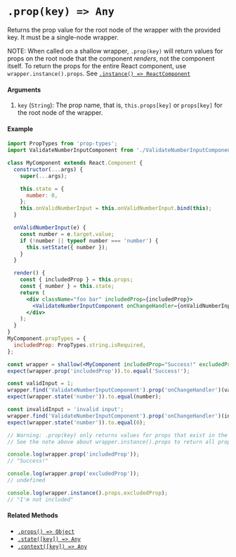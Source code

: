 # `.prop(key) => Any`

Returns the prop value for the root node of the wrapper with the provided key. It must be a single-node wrapper.

NOTE: When called on a shallow wrapper, `.prop(key)` will return values for
props on the root node that the component *renders*, not the component itself.
To return the props for the entire React component, use `wrapper.instance().props`.
See [`.instance() => ReactComponent`](instance.md)

#### Arguments

1. `key` (`String`): The prop name, that is, `this.props[key]` or `props[key]` for the root node of the wrapper.


#### Example


```jsx
import PropTypes from 'prop-types';
import ValidateNumberInputComponent from './ValidateNumberInputComponent';

class MyComponent extends React.Component {
  constructor(...args) {
    super(...args);

    this.state = {
      number: 0,
    };
    this.onValidNumberInput = this.onValidNumberInput.bind(this);
  }

  onValidNumberInput(e) {
    const number = e.target.value;
    if (!number || typeof number === 'number') {
      this.setState({ number });
    }
  }

  render() {
    const { includedProp } = this.props;
    const { number } = this.state;
    return (
      <div className="foo bar" includedProp={includedProp}>
        <ValidateNumberInputComponent onChangeHandler={onValidNumberInput} number={number} />
      </div>
    );
  }
}
MyComponent.propTypes = {
  includedProp: PropTypes.string.isRequired,
};

const wrapper = shallow(<MyComponent includedProp="Success!" excludedProp="I'm not included" />);
expect(wrapper.prop('includedProp')).to.equal('Success!');

const validInput = 1;
wrapper.find('ValidateNumberInputComponent').prop('onChangeHandler')(validInput);
expect(wrapper.state('number')).to.equal(number);

const invalidInput = 'invalid input';
wrapper.find('ValidateNumberInputComponent').prop('onChangeHandler')(invalidInput);
expect(wrapper.state('number')).to.equal(0);

// Warning: .prop(key) only returns values for props that exist in the root node.
// See the note above about wrapper.instance().props to return all props in the React component.

console.log(wrapper.prop('includedProp'));
// "Success!"

console.log(wrapper.prop('excludedProp'));
// undefined

console.log(wrapper.instance().props.excludedProp);
// "I'm not included"
```


#### Related Methods

- [`.props() => Object`](props.md)
- [`.state([key]) => Any`](state.md)
- [`.context([key]) => Any`](context.md)
